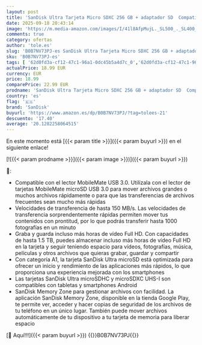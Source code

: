 ```yaml
---
layout: post
title: 'SanDisk Ultra Tarjeta Micro SDXC 256 GB + adaptador SD  Compatibles con tabletas y móviles Android  UHS-I  hasta 150 MB/s  Video Full HDD  Clase A1 de rendimiento  Class 10  U1 '
date: 2025-09-18 20:43:14
image: 'https://m.media-amazon.com/images/I/41l8AfpMujL._SL500_._SL400_.jpg'
comments: true
category: ofertas
author: 'tole.es'
slug: 'B0B7NV73PJ-es SanDisk Ultra Tarjeta Micro SDXC 256 GB + adaptador SD...'
sku: 'B0B7NV73PJ-es'
tags: [ '62d0fd3a-cf12-47c1-96a1-0dc45b5a4d7c_0','62d0fd3a-cf12-47c1-96a1-0dc45b5a4d7c_4501','62d0fd3a-cf12-47c1-96a1-0dc45b5a4d7c_5501','62d0fd3a-cf12-47c1-96a1-0dc45b5a4d7c_8001','Almacenamiento de datos','Almacenamiento de datos externo','Arborist Merchandising Root','Informática','Memoria: Prime Big Deal Day','Self Service','Special Features Stores','Tarjetas de memoria','Tarjetas microSD','WD & SanDisk: Memoria y Almacenamiento','android','sandisk','🇪🇸', ]
actualPrice: 18.99 EUR
currency: EUR
price: 18.99
comparePrice: 22.99 EUR
prodname: 'SanDisk Ultra Tarjeta Micro SDXC 256 GB + adaptador SD  Compatibles con tabletas y móviles Android  UHS-I  hasta 150 MB/s  Video Full HDD  Clase A1 de rendimiento  Class 10  U1 '
country: 'es'
flag: '🇪🇸'
brand: 'SanDisk'
buyurl: 'https://www.amazon.es/dp/B0B7NV73PJ/?tag=tolees-21'
descuento: '17.40'
average: '20.1282258064515'
---
```


En este momento está [{{< param title >}}]({{< param buyurl >}}) en el siguiente enlace!

[![{{< param prodname >}}]({{< param image >}})]({{< param buyurl >}})

🔎:

- Compatible con el lector MobileMate USB 3.0. Utilízala con el lector de tarjetas MobileMate microSD USB 3.0 para mover archivos grandes o muchos archivos rápidamente o para que las transferencias de archivos frecuentes sean mucho más rápidas
- Velocidades de transferencia de hasta 150 MB/s. Las velocidades de transferencia sorprendentemente rápidas permiten mover tus contenidos con prontitud, por lo que podrás transferir hasta 1000 fotografías en un minuto
- Graba y guarda incluso más horas de vídeo Full HD. Con capacidades de hasta 1.5 TB, puedes almacenar incluso más horas de vídeo Full HD en la tarjeta y seguir teniendo espacio para vídeos, fotografías, música, películas y otros archivos que quieras grabar, guardar y compartir
- Con categoría A1, la tarjeta SanDisk Ultra microSD está optimizada para ofrecer un inicio y rendimiento de las aplicaciones más rápidos, lo que proporciona una experiencia mejorada con los smartphones
- Las tarjetas SanDisk Ultra microSDHC y microSDXC UHS-I son compatibles con tabletas y smartphones Android
- SanDisk Memory Zone para gestionar archivos con facilidad. La aplicación SanDisk Memory Zone, disponible en la tienda Google Play, te permite ver, acceder y hacer copias de seguridad de los archivos de tu teléfono en un único lugar. También puede mover archivos automáticamente de tu dispositivo a tu tarjeta de memoria para liberar espacio

[🛒 Aquí!!!]({{< param buyurl >}})
{{<world>}}B0B7NV73PJ{{</world>}}
